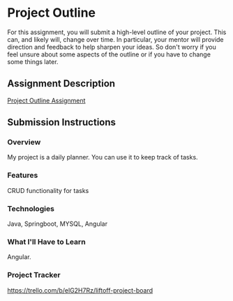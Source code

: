 # Project Outline
For this assignment, you will submit a high-level outline of your project. This can, and likely will, change over time. In particular, your mentor will provide direction and feedback to help sharpen your ideas. So don't worry if you feel unsure about some aspects of the outline or if you have to change some things later.

## Assignment Description
[Project Outline Assignment](https://education.launchcode.org/liftoff/modules/assignments/project-outline)

## Submission Instructions

### Overview
My project is a daily planner.  You can use it to keep track of tasks.  
### Features
CRUD functionality for tasks
### Technologies
Java, Springboot, MYSQL, Angular
### What I'll Have to Learn
Angular.
### Project Tracker
https://trello.com/b/elG2H7Rz/liftoff-project-board